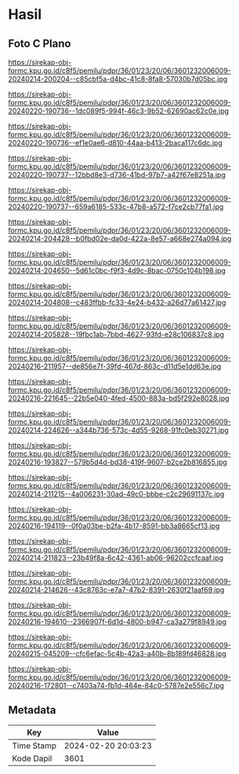 # Hasil

## Foto C Plano

https://sirekap-obj-formc.kpu.go.id/c8f5/pemilu/pdpr/36/01/23/20/06/3601232006009-20240214-200204--c85cbf5a-d4bc-41c8-8fa8-57030b7d05bc.jpg

https://sirekap-obj-formc.kpu.go.id/c8f5/pemilu/pdpr/36/01/23/20/06/3601232006009-20240220-190736--1dc089f5-994f-46c3-9b52-62690ac62c0e.jpg

https://sirekap-obj-formc.kpu.go.id/c8f5/pemilu/pdpr/36/01/23/20/06/3601232006009-20240220-190736--ef1e0ae6-d810-44aa-b413-2baca117c6dc.jpg

https://sirekap-obj-formc.kpu.go.id/c8f5/pemilu/pdpr/36/01/23/20/06/3601232006009-20240220-190737--12bbd8e3-d736-41bd-97b7-a42f67e8251a.jpg

https://sirekap-obj-formc.kpu.go.id/c8f5/pemilu/pdpr/36/01/23/20/06/3601232006009-20240220-190737--659a6185-533c-47b8-a572-f7ce2cb77fa1.jpg

https://sirekap-obj-formc.kpu.go.id/c8f5/pemilu/pdpr/36/01/23/20/06/3601232006009-20240214-204428--b0fbd02e-da0d-422a-8e57-a668e274a094.jpg

https://sirekap-obj-formc.kpu.go.id/c8f5/pemilu/pdpr/36/01/23/20/06/3601232006009-20240214-204650--5d61c0bc-f9f3-4d9c-8bac-0750c104b198.jpg

https://sirekap-obj-formc.kpu.go.id/c8f5/pemilu/pdpr/36/01/23/20/06/3601232006009-20240214-204808--c483ffbb-fc33-4e24-b432-a26d77a61427.jpg

https://sirekap-obj-formc.kpu.go.id/c8f5/pemilu/pdpr/36/01/23/20/06/3601232006009-20240214-205828--19fbc1ab-7bbd-4627-93fd-e28c106837c8.jpg

https://sirekap-obj-formc.kpu.go.id/c8f5/pemilu/pdpr/36/01/23/20/06/3601232006009-20240216-211957--de856e7f-39fd-467d-863c-d11d5e1dd63e.jpg

https://sirekap-obj-formc.kpu.go.id/c8f5/pemilu/pdpr/36/01/23/20/06/3601232006009-20240216-221645--22b5e040-4fed-4500-883a-bd5f292e8028.jpg

https://sirekap-obj-formc.kpu.go.id/c8f5/pemilu/pdpr/36/01/23/20/06/3601232006009-20240214-224626--a344b736-573c-4d55-9268-91fc0eb30271.jpg

https://sirekap-obj-formc.kpu.go.id/c8f5/pemilu/pdpr/36/01/23/20/06/3601232006009-20240216-193827--579b5d4d-bd38-419f-9607-b2ce2b816855.jpg

https://sirekap-obj-formc.kpu.go.id/c8f5/pemilu/pdpr/36/01/23/20/06/3601232006009-20240214-211215--4a006231-30ad-49c0-bbbe-c2c29691137c.jpg

https://sirekap-obj-formc.kpu.go.id/c8f5/pemilu/pdpr/36/01/23/20/06/3601232006009-20240216-194119--0f0a03be-b2fa-4b17-8591-bb3a8665cf13.jpg

https://sirekap-obj-formc.kpu.go.id/c8f5/pemilu/pdpr/36/01/23/20/06/3601232006009-20240214-211823--23b49f8a-6c42-4361-ab06-96202ccfcaaf.jpg

https://sirekap-obj-formc.kpu.go.id/c8f5/pemilu/pdpr/36/01/23/20/06/3601232006009-20240214-214626--43c8763c-e7a7-47b2-8391-2630f21aaf69.jpg

https://sirekap-obj-formc.kpu.go.id/c8f5/pemilu/pdpr/36/01/23/20/06/3601232006009-20240216-194610--2366907f-6d1d-4800-b947-ca3a279f8949.jpg

https://sirekap-obj-formc.kpu.go.id/c8f5/pemilu/pdpr/36/01/23/20/06/3601232006009-20240215-045209--cfc6efac-5c4b-42a3-a40b-8b189fd46828.jpg

https://sirekap-obj-formc.kpu.go.id/c8f5/pemilu/pdpr/36/01/23/20/06/3601232006009-20240216-172801--c7403a74-fb1d-464e-84c0-5787e2e556c7.jpg


## Metadata

| Key        | Value               |
| ---------- | ------------------- |
| Time Stamp | 2024-02-20 20:03:23 |
| Kode Dapil | 3601                |



